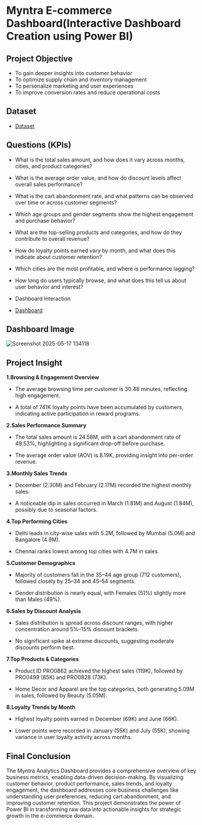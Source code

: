 # Myntra E-commerce Dashboard(Interactive Dashboard Creation using Power BI)
## Project Objective
* To gain deeper insights into customer behavior
* To optimize supply chain and inventory management
* To personalize marketing and user experiences
* To improve conversion rates and reduce operational costs

## Dataset
- <a href="https://github.com/AmiteshBatham15/Myntra-Analytics-Dashboard/blob/main/Myntra_Analytics_Dataset.csv">Dataset</a> 

## Questions (KPIs)
* What is the total sales amount, and how does it vary across months, cities, and product categories?
* What is the average order value, and how do discount levels affect overall sales performance?
* What is the cart abandonment rate, and what patterns can be observed over time or across customer segments?
* Which age groups and gender segments show the highest engagement and purchase behavior?
* What are the top-selling products and categories, and how do they contribute to overall revenue?
* How do loyalty points earned vary by month, and what does this indicate about customer retention?
* Which cities are the most profitable, and where is performance lagging?
* How long do users typically browse, and what does this tell us about user behavior and interest?

* Dashboard Interaction
-  <a href="https://github.com/user-attachments/assets/09d7a1c9-d828-4bcd-9580-2ebd209fdd06">Dashboard</a>

## Dashboard Image
![Screenshot 2025-05-17 134118](https://github.com/user-attachments/assets/09d7a1c9-d828-4bcd-9580-2ebd209fdd06)

  
## Project Insight
**1.Browsing & Engagement Overview**

* The average browsing time per customer is 30.48 minutes, reflecting high engagement.

* A total of 741K loyalty points have been accumulated by customers, indicating active participation in reward programs.

**2.Sales Performance Summary**

* The total sales amount is 24.58M, with a cart abandonment rate of 49.53%, highlighting a significant drop-off before purchase.

* The average order value (AOV) is 8.19K, providing insight into per-order revenue.

**3.Monthly Sales Trends**

* December (2.30M) and February (2.17M) recorded the highest monthly sales.

* A noticeable dip in sales occurred in March (1.81M) and August (1.84M), possibly due to seasonal factors.

**4.Top Performing Cities**

* Delhi leads in city-wise sales with 5.2M, followed by Mumbai (5.0M) and Bangalore (4.9M).

* Chennai ranks lowest among top cities with 4.7M in sales.

**5.Customer Demographics**

* Majority of customers fall in the 35–44 age group (712 customers), followed closely by 25–34 and 45–54 segments.

* Gender distribution is nearly equal, with Females (51%) slightly more than Males (49%).

**6.Sales by Discount Analysis**

* Sales distribution is spread across discount ranges, with higher concentration around 5%–15% discount brackets.

* No significant spike at extreme discounts, suggesting moderate discounts perform best.

**7.Top Products & Categories**

* Product ID PRO0862 achieved the highest sales (119K), followed by PRO0499 (85K) and PRO0828 (73K).

* Home Decor and Apparel are the top categories, both generating 5.09M in sales, followed by Beauty (5.05M).

**8.Loyalty Trends by Month**

* Highest loyalty points earned in December (69K) and June (66K).

* Lower points were recorded in January (55K) and July (55K), showing variance in user loyalty activity across months.

## Final Conclusion
The Myntra Analytics Dashboard provides a comprehensive overview of key business metrics, enabling data-driven decision-making. By visualizing customer behavior, product performance, sales trends, and loyalty engagement, the dashboard addresses core business challenges like understanding user preferences, reducing cart abandonment, and improving customer retention. This project demonstrates the power of Power BI in transforming raw data into actionable insights for strategic growth in the e-commerce domain.

  



